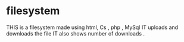 # filesystem
THIS is a filesystem made using  html, Cs , php , MySql
IT uploads and downloads the file 
IT also shows number of downloads .
